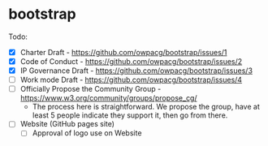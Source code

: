 # bootstrap

Todo:

* [x] Charter Draft - https://github.com/owpacg/bootstrap/issues/1
* [x] Code of Conduct - https://github.com/owpacg/bootstrap/issues/2
* [x] IP Governance Draft - https://github.com/owpacg/bootstrap/issues/3
* [ ] Work mode Draft - https://github.com/owpacg/bootstrap/issues/4
* [ ] Officially Propose the Community Group - https://www.w3.org/community/groups/propose_cg/
  * The process here is straightforward. We propose the group, have at least 5 people indicate they support it, then go from there.
* [ ] Website (GitHub pages site)
  * [ ] Approval of logo use on Website
